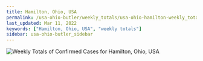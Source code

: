 ```yaml
---
title: Hamilton, Ohio, USA
permalink: /usa-ohio-butler/weekly_totals/usa-ohio-hamilton-weekly_totals.html
last_updated: Mar 11, 2022
keywords: ["Hamilton, Ohio, USA", "weekly totals"]
sidebar: usa-ohio-butler_sidebar
---
```


![Weekly Totals of Confirmed Cases for Hamilton, Ohio, USA](/covid_tracker/images/graphs/usa-ohio-hamilton-weekly_totals_graph.png)
